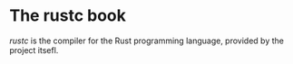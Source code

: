 # The rustc book

*rustc* is the compiler for the Rust programming language, provided by the project itsefl.

